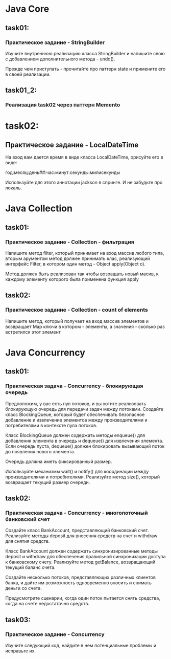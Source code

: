 # Java Core
## task01:
### Практическое задание - StringBuilder

Изучите внутреннюю реализацию класса StringBuilder и напишите свою с добавлением дополнительного метода - undo().  

Прежде чем приступать - прочитайте про паттерн state и примените его в своей реализации.

## task01_2:
### Реализация task02 через паттерн Memento

# task02:
## Практическое задание - LocalDateTime

На вход вам дается время в виде класса LocalDateTime, орисуйте его в виде:

год:месяц:день##:час:минут:секунды:милисекунды

Используйте для этого аннотации jackson в спринге. И не забудьте про локаль.

# Java Collection
## task01:
### Практическое задание - Collection - фильтрация

Напишите метод filter, который принимает на вход массив любого типа, вторым арументом метод должен принимать клас, реализующий интерфейс Filter, в котором один метод - Object apply(Object o).

Метод должен быть реализован так чтобы возращать новый масив, к каждому элементу которого была применена функция apply

## task02:
### Практическое задание - Collection - count of elements

Напишите метод, который получает на вход массив элементов и возвращает Map ключи в котором - элементы, а значения - сколько раз встретился этот элемент


# Java Concurrency
## task01:
### Практическая задача - Concurrency - блокирующая очередь

Предположим, у вас есть пул потоков, и вы хотите реализовать блокирующую очередь для передачи задач между потоками. 
Создайте класс BlockingQueue, который будет обеспечивать безопасное добавление и извлечение элементов между производителями и потребителями в контексте пула потоков.

Класс BlockingQueue должен содержать методы enqueue() для добавления элемента в очередь и dequeue() для извлечения элемента. 
Если очередь пуста, dequeue() должен блокировать вызывающий поток до появления нового элемента.

Очередь должна иметь фиксированный размер.

Используйте механизмы wait() и notify() для координации между производителями и потребителями. Реализуйте метод size(), который возвращает текущий размер очереди.

## task02:
### Практическая задача - Concurrency - многопоточный банковский счет

Создайте класс BankAccount, представляющий банковский счет. 
Реализуйте методы deposit для внесения средств на счет и withdraw для снятия средств.

Класс BankAccount должен содержать синхронизированные методы deposit и withdraw для обеспечения правильной синхронизации доступа к банковскому счету. 
Реализуйте метод getBalance, возвращающий текущий баланс счета.

Создайте несколько потоков, представляющих различных клиентов банка, и дайте им возможность одновременно вносить и снимать деньги со счета.

Предусмотрите сценарии, когда один поток пытается снять средства, когда на счете недостаточно средств.

## task03:
### Практическое задание - Concurrency

Изучите следующий код, найдите в нем потенциальные проблемы и исправьте их.